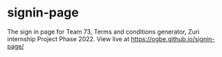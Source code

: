 # signin-page
The sign in page for Team 73, Terms and conditions generator, Zuri internship Project Phase 2022. View live at https://ogbe.github.io/signin-page/
